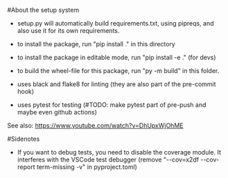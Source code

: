 #About the setup system
* setup.py will automatically build requirements.txt, using pipreqs, and also use it for its own requirements.
* to install the package, run "pip install ." in this directory
* to install the package in editable mode, run "pip install -e ." (for devs)
* to build the wheel-file for this package, run "py -m build" in this folder. 

* uses black and flake8 for linting (they are also part of the pre-commit hook)
* uses pytest for testing (#TODO: make pytest part of pre-push and maybe even github actions)

See also: https://www.youtube.com/watch?v=DhUpxWjOhME

#Sidenotes
* If you want to debug tests, you need to disable the coverage module. It interferes with the
VSCode test debugger (remove "--cov=x2df --cov-report term-missing -v" in pyproject.toml)